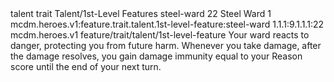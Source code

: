 <ability>
  <metadata>
    <class>talent</class>
    <feature_type>trait</feature_type>
    <file_dpath>Talent/1st-Level Features</file_dpath>
    <item_id>steel-ward</item_id>
    <item_index>22</item_index>
    <item_name>Steel Ward</item_name>
    <level>1</level>
    <scc>mcdm.heroes.v1:feature.trait.talent.1st-level-feature:steel-ward</scc>
    <scdc>1.1.1:9.1.1.1:22</scdc>
    <source>mcdm.heroes.v1</source>
    <type>feature/trait/talent/1st-level-feature</type>
  </metadata>
  <effects>
    <effect type="mundane">Your ward reacts to danger, protecting you from future harm. Whenever you take damage, after the damage resolves, you gain damage immunity equal to your Reason score until the end of your next turn.</effect>
  </effects>
</ability>
